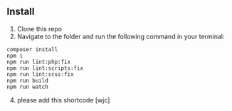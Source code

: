 ## Install
1. Clone this repo
3. Navigate to the folder and run the following command in your terminal:
```
composer install
npm i
npm run lint:php:fix
npm run lint:scripts:fix
npm run lint:scss:fix
npm run build
npm run watch
```
4. please add this shortcode [wjc]
